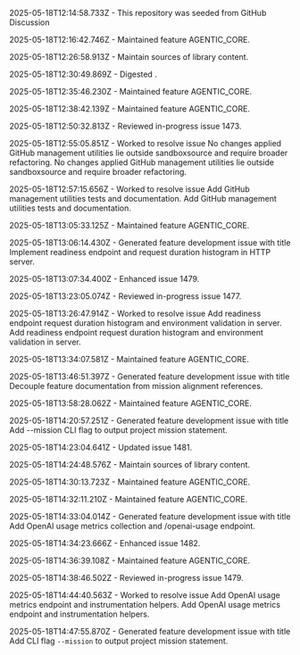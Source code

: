 2025-05-18T12:14:58.733Z - This repository was seeded from GitHub Discussion 

2025-05-18T12:16:42.746Z - Maintained feature AGENTIC_CORE.

2025-05-18T12:26:58.913Z - Maintain sources of library content.

2025-05-18T12:30:49.869Z - Digested .

2025-05-18T12:35:46.230Z - Maintained feature AGENTIC_CORE.

2025-05-18T12:38:42.139Z - Maintained feature AGENTIC_CORE.

2025-05-18T12:50:32.813Z - Reviewed in-progress issue 1473.

2025-05-18T12:55:05.851Z - Worked to resolve issue No changes applied GitHub management utilities lie outside sandboxsource and require broader refactoring. No changes applied GitHub management utilities lie outside sandboxsource and require broader refactoring.

2025-05-18T12:57:15.656Z - Worked to resolve issue Add GitHub management utilities tests and documentation. Add GitHub management utilities tests and documentation.

2025-05-18T13:05:33.125Z - Maintained feature AGENTIC_CORE.

2025-05-18T13:06:14.430Z - Generated feature development issue with title Implement readiness endpoint and request duration histogram in HTTP server.

2025-05-18T13:07:34.400Z - Enhanced issue 1479.

2025-05-18T13:23:05.074Z - Reviewed in-progress issue 1477.

2025-05-18T13:26:47.914Z - Worked to resolve issue Add readiness endpoint request duration histogram and environment validation in server. Add readiness endpoint request duration histogram and environment validation in server.

2025-05-18T13:34:07.581Z - Maintained feature AGENTIC_CORE.

2025-05-18T13:46:51.397Z - Generated feature development issue with title Decouple feature documentation from mission alignment references.

2025-05-18T13:58:28.062Z - Maintained feature AGENTIC_CORE.

2025-05-18T14:20:57.251Z - Generated feature development issue with title Add --mission CLI flag to output project mission statement.

2025-05-18T14:23:04.641Z - Updated issue 1481.

2025-05-18T14:24:48.576Z - Maintain sources of library content.

2025-05-18T14:30:13.723Z - Maintained feature AGENTIC_CORE.

2025-05-18T14:32:11.210Z - Maintained feature AGENTIC_CORE.

2025-05-18T14:33:04.014Z - Generated feature development issue with title Add OpenAI usage metrics collection and /openai-usage endpoint.

2025-05-18T14:34:23.666Z - Enhanced issue 1482.

2025-05-18T14:36:39.108Z - Maintained feature AGENTIC_CORE.

2025-05-18T14:38:46.502Z - Reviewed in-progress issue 1479.

2025-05-18T14:44:40.563Z - Worked to resolve issue Add OpenAI usage metrics endpoint and instrumentation helpers. Add OpenAI usage metrics endpoint and instrumentation helpers.

2025-05-18T14:47:55.870Z - Generated feature development issue with title Add CLI flag `--mission` to output project mission statement.

